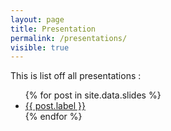 ```yaml
---
layout: page
title: Presentation
permalink: /presentations/
visible: true
---
```


This is list off all presentations :

<ul>
  {% for post in site.data.slides %}
  <li><a href="{{ post.href }}" target="_blank">{{ post.label }}</a></li>
  {% endfor %}
</ul>